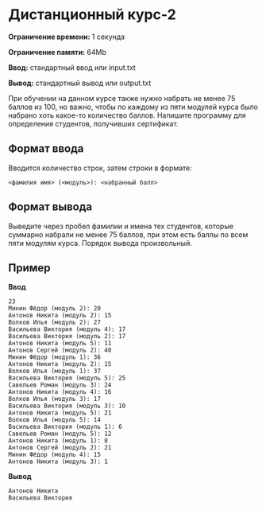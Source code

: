 # Дистанционный курс-2

**Ограничение времени:** 1 секунда

**Ограничение памяти:** 64Mb

**Ввод:** стандартный ввод или input.txt

**Вывод:** стандартный вывод или output.txt

При обучении на данном курсе также нужно набрать не менее 75 баллов из 100, но важно, чтобы по каждому из пяти модулей курса было набрано хоть какое-то количество баллов. Напишите программу для определения студентов, получивших сертификат.

## Формат ввода

Вводится количество строк, затем строки в формате:

`<фамилия имя> (<модуль>): <набранный балл>`

## Формат вывода

Выведите через пробел фамилии и имена тех студентов, которые суммарно набрали не менее 75 баллов, при этом есть баллы по всем пяти модулям курса. Порядок вывода произвольный.

## Пример

**Ввод**
```
23
Минин Фёдор (модуль 2): 20
Антонов Никита (модуль 2): 15
Волков Илья (модуль 2): 27
Васильева Виктория (модуль 4): 17
Васильева Виктория (модуль 2): 17
Антонов Никита (модуль 5): 11
Антонов Сергей (модуль 2): 40
Минин Фёдор (модуль 1): 36
Антонов Никита (модуль 2): 15
Волков Илья (модуль 1): 37
Васильева Виктория (модуль 5): 25
Савельев Роман (модуль 3): 24
Антонов Никита (модуль 4): 16
Волков Илья (модуль 3): 17
Васильева Виктория (модуль 3): 10
Антонов Никита (модуль 5): 21
Волков Илья (модуль 5): 14
Васильева Виктория (модуль 1): 6
Савельев Роман (модуль 5): 12
Антонов Никита (модуль 1): 8
Антонов Сергей (модуль 2): 21
Минин Фёдор (модуль 4): 15
Антонов Никита (модуль 3): 1
```

**Вывод**
```
Антонов Никита
Васильева Виктория